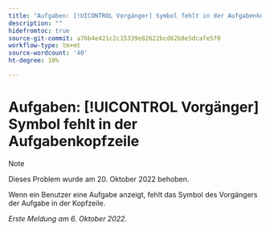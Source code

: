 ```yaml
---
title: "Aufgaben: [!UICONTROL Vorgänger] Symbol fehlt in der Aufgabenkopf"
description: ""
hidefromtoc: true
source-git-commit: a76b4e421c2c15339e82622bcd62b8e5dcafe5f0
workflow-type: tm+mt
source-wordcount: '40'
ht-degree: 10%

---
```



# Aufgaben: [!UICONTROL Vorgänger] Symbol fehlt in der Aufgabenkopfzeile

>[!NOTE]
>
>Dieses Problem wurde am 20. Oktober 2022 behoben.

Wenn ein Benutzer eine Aufgabe anzeigt, fehlt das Symbol des Vorgängers der Aufgabe in der Kopfzeile.

_Erste Meldung am 6. Oktober 2022._

